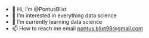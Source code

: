 - 👋 Hi, I’m @PontusBlixt
- 👀 I’m interested in everything data science 
- 🌱 I’m currently learning data science 
- 📫 How to reach me email pontus.blixt98@gmail.com 

<!---
PontusBlixt/PontusBlixt is a ✨ special ✨ repository because its `README.md` (this file) appears on your GitHub profile.
You can click the Preview link to take a look at your changes.
--->
